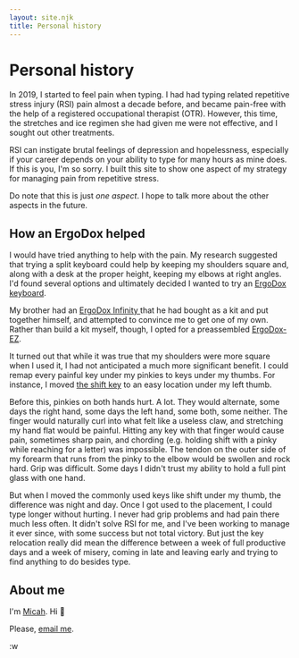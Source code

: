 ```yaml
---
layout: site.njk
title: Personal history
---
```



<h1>Personal history</h1>
<p>
  In 2019, I started to feel pain when typing. I had had typing related
  repetitive stress injury (RSI) pain almost a decade before, and became
  pain-free with the help of a registered occupational therapist (OTR).
  However, this time, the stretches and ice regimen she had given me were
  not effective, and I sought out other treatments.
</p>
<p>
  RSI can instigate brutal feelings of depression and hopelessness,
  especially if your career depends on your ability to type for many hours
  as mine does. If this is you, I&apos;m so sorry. I built this site to show
  one aspect of my strategy for managing pain from repetitive stress.
</p>
<p>
  Do note that this is just <em>one aspect</em>. I hope to talk more about
  the other aspects in the future.
</p>

<h2>How an ErgoDox helped</h2>
<p>
  I would have tried anything to help with the pain. My research suggested
  that trying a split keyboard could help by keeping my shoulders square
  and, along with a desk at the proper height, keeping my elbows at right
  angles. I&apos;d found several options and ultimately decided I wanted to
  try an <a href="/ergodox">ErgoDox keyboard</a>.
</p>
<p>
  My brother had an
  <a href="https://input.club/devices/infinity-ergodox/">
    ErgoDox Infinity
  </a>
  that he had bought as a kit and put together himself, and attempted to
  convince me to get one of my own. Rather than build a kit myself, though,
  I opted for a preassembled
  <a href="https://ergodox-ez.com/">ErgoDox-EZ</a>.
</p>
<p>
  It turned out that while it was true that my shoulders were more square
  when I used it, I had not anticipated a much more significant benefit. I
  could remap every painful key under my pinkies to keys under my thumbs.
  For instance, I moved <a href="/?keyId=l-t-1-3">the shift key</a> to an
  easy location under my left thumb.
</p>
<p>
  Before this, pinkies on both hands hurt. A lot. They would alternate, some
  days the right hand, some days the left hand, some both, some neither. The
  finger would naturally curl into what felt like a useless claw, and
  stretching my hand flat would be painful. Hitting any key with that finger
  would cause pain, sometimes sharp pain, and chording (e.g. holding shift
  with a pinky while reaching for a letter) was impossible. The tendon on
  the outer side of my forearm that runs from the pinky to the elbow would
  be swollen and rock hard. Grip was difficult. Some days I didn&apos;t
  trust my ability to hold a full pint glass with one hand.
</p>
<p>
  But when I moved the commonly used keys like shift under my thumb, the
  difference was night and day. Once I got used to the placement, I could
  type longer without hurting. I never had grip problems and had pain there
  much less often. It didn&apos;t solve RSI for me, and I&apos;ve been
  working to manage it ever since, with some success but not total victory.
  But just the key relocation really did mean the difference between a week
  of full productive days and a week of misery, coming in late and leaving
  early and trying to find anything to do besides type.
</p>

<h2>About me</h2>
<p>I&apos;m <a href="https://me.micahrl.com">Micah</a>. Hi 👋</p>
<p>
  Please,
  <a href="https://me.micahrl.com/standing-invitation">email me</a>.
</p>
:w
